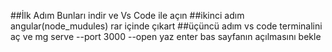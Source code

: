 ##İlk Adım
Bunları indir ve Vs Code ile açın
##ikinci adım
angular(node_mudules) rar içinde çıkart
##üçüncü adım
vs code terminalini aç ve mg serve --port 3000 --open yaz enter bas
sayfanın açılmasını bekle
